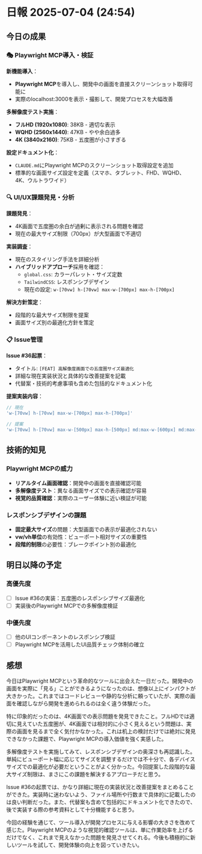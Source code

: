 # 日報 2025-07-04 (24:54)

## 今日の成果

### 🎭 Playwright MCP導入・検証

**新機能導入**：

- **Playwright MCP**を導入し、開発中の画面を直接スクリーンショット取得可能に
- 実際のlocalhost:3000を表示・撮影して、開発プロセスを大幅改善

**多解像度テスト実施**：

- **フルHD (1920x1080)**: 38KB - 適切な表示
- **WQHD (2560x1440)**: 47KB - やや余白過多
- **4K (3840x2160)**: 75KB - 五度圏が小さすぎる

**設定ドキュメント化**：

- `CLAUDE.md`にPlaywright MCPのスクリーンショット取得設定を追加
- 標準的な画面サイズ設定を定義（スマホ、タブレット、FHD、WQHD、4K、ウルトラワイド）

### 🔍 UI/UX課題発見・分析

**課題発見**：

- 4K画面で五度圏の余白が過剰に表示される問題を確認
- 現在の最大サイズ制限（700px）が大型画面で不適切

**実装調査**：

- 現在のスタイリング手法を詳細分析
- **ハイブリッドアプローチ**採用を確認：
  - `global.css`: カラーパレット・サイズ定数
  - `TailwindCSS`: レスポンシブデザイン
  - 現在の設定: `w-[70vw] h-[70vw] max-w-[700px] max-h-[700px]`

**解決方針策定**：

- 段階的な最大サイズ制限を提案
- 画面サイズ別の最適化方針を策定

### 📋 Issue管理

**Issue #36起票**：

- タイトル: `[FEAT] 高解像度画面での五度圏サイズ最適化`
- 詳細な現在実装状況と具体的な改善提案を記載
- 代替案・技術的考慮事項も含めた包括的なドキュメント化

**提案実装内容**：

```typescript
// 現在
'w-[70vw] h-[70vw] max-w-[700px] max-h-[700px]'

// 提案
'w-[70vw] h-[70vw] max-w-[500px] max-h-[500px] md:max-w-[600px] md:max-h-[600px] lg:max-w-[800px] lg:max-h-[800px] xl:max-w-[1000px] xl:max-h-[1000px]'
```

## 技術的知見

### Playwright MCPの威力

- **リアルタイム画面確認**：開発中の画面を直接確認可能
- **多解像度テスト**：異なる画面サイズでの表示確認が容易
- **視覚的品質確認**：実際のユーザー体験に近い検証が可能

### レスポンシブデザインの課題

- **固定最大サイズ**の問題：大型画面での表示が最適化されない
- **vw/vh単位**の有効性：ビューポート相対サイズの重要性
- **段階的制限**の必要性：ブレークポイント別の最適化

## 明日以降の予定

### 高優先度

- [ ] Issue #36の実装：五度圏のレスポンシブサイズ最適化
- [ ] 実装後のPlaywright MCPでの多解像度検証

### 中優先度

- [ ] 他のUIコンポーネントのレスポンシブ検証
- [ ] Playwright MCPを活用したUI品質チェック体制の確立

## 感想

今日はPlaywright MCPという革命的なツールに出会えた一日だった。開発中の画面を実際に「見る」ことができるようになったのは、想像以上にインパクトが大きかった。これまではコードレビューや静的な分析に頼っていたが、実際の画面を確認しながら開発を進められるのは全く違う体験だった。

特に印象的だったのは、4K画面での表示問題を発見できたこと。フルHDでは適切に見えていた五度圏が、4K画面では相対的に小さく見えるという問題は、実際の画面を見るまで全く気付かなかった。これは机上の検討だけでは絶対に発見できなかった課題で、Playwright MCPの導入価値を強く実感した。

多解像度テストを実施してみて、レスポンシブデザインの奥深さも再認識した。単純にビューポート幅に応じてサイズを調整するだけでは不十分で、各デバイスサイズでの最適化が必要だということがよく分かった。今回提案した段階的な最大サイズ制限は、まさにこの課題を解決するアプローチだと思う。

Issue #36の起票では、かなり詳細に現在の実装状況と改善提案をまとめることができた。実装時に迷わないよう、ファイル場所や行数まで具体的に記載したのは良い判断だった。また、代替案も含めて包括的にドキュメント化できたので、後で実装する際の参考資料として十分機能すると思う。

今回の経験を通じて、ツール導入が開発プロセスに与える影響の大きさを改めて感じた。Playwright MCPのような視覚的確認ツールは、単に作業効率を上げるだけでなく、これまで見えなかった問題を発見させてくれる。今後も積極的に新しいツールを試して、開発体験の向上を図っていきたい。